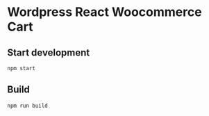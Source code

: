 # Wordpress React Woocommerce Cart

## Start development
```
npm start
```

## Build
```
npm run build
```
